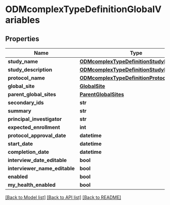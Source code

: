# ODMcomplexTypeDefinitionGlobalVariables

## Properties
Name | Type | Description | Notes
------------ | ------------- | ------------- | -------------
**study_name** | [**ODMcomplexTypeDefinitionStudyName**](ODMcomplexTypeDefinitionStudyName.md) |  | 
**study_description** | [**ODMcomplexTypeDefinitionStudyDescription**](ODMcomplexTypeDefinitionStudyDescription.md) |  | 
**protocol_name** | [**ODMcomplexTypeDefinitionProtocolName**](ODMcomplexTypeDefinitionProtocolName.md) |  | 
**global_site** | [**GlobalSite**](GlobalSite.md) |  | 
**parent_global_sites** | [**ParentGlobalSites**](ParentGlobalSites.md) |  | 
**secondary_ids** | **str** |  | [optional] 
**summary** | **str** |  | [optional] 
**principal_investigator** | **str** |  | [optional] 
**expected_enrollment** | **int** |  | [optional] 
**protocol_approval_date** | **datetime** |  | [optional] 
**start_date** | **datetime** |  | [optional] 
**completion_date** | **datetime** |  | [optional] 
**interview_date_editable** | **bool** |  | [optional] 
**interviewer_name_editable** | **bool** |  | [optional] 
**enabled** | **bool** |  | [optional] 
**my_health_enabled** | **bool** |  | [optional] 

[[Back to Model list]](../README.md#documentation-for-models) [[Back to API list]](../README.md#documentation-for-api-endpoints) [[Back to README]](../README.md)


